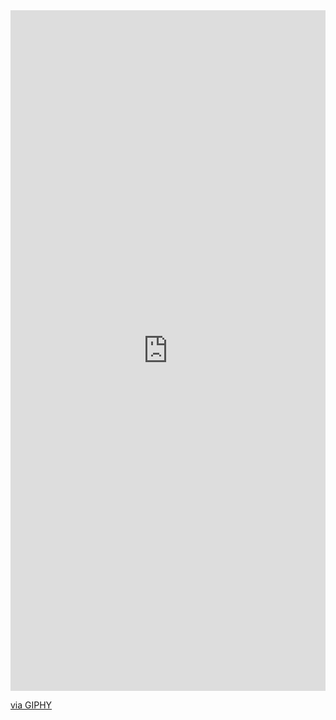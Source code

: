 <div style="width:100%;height:0;padding-bottom:216%;position:relative;"><iframe src="https://giphy.com/embed/kReKcfrs1YoTmt2AQt" width="100%" height="100%" style="position:absolute" frameBorder="0" class="giphy-embed" allowFullScreen></iframe></div><p><a href="https://giphy.com/stickers/TELYORGANICS-space-alien-aliens-kReKcfrs1YoTmt2AQt">via GIPHY</a></p>
